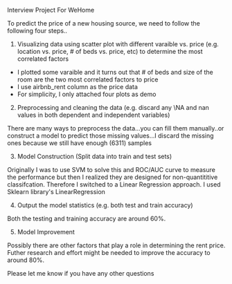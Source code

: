 Interview Project For WeHome

To predict the price of a new housing source, we need to follow the following four steps..

1) Visualizing data using scatter plot with different varaible vs. price (e.g. location vs. price, # of beds vs. price, etc) to determine the most correlated factors

- I plotted some varaible and it turns out that # of beds and size of the room are the two most correlated factors to price
- I use airbnb_rent column as the price data 
- For simplicity, I only attached four plots as demo

2) Preprocessing and cleaning the data (e.g. discard any \\NA and nan values in both dependent and independent variables)

There are many ways to preprocess the data...you can fill them manually..or construct a model to predict those missing values...I discard the missing ones because we still have enough (6311) samples

3) Model Construction (Split data into train and test sets)

Originally I was to use SVM to solve this and ROC/AUC curve to measure the performance but then I realized they are designed for non-quantititive classifcation. Therefore I switched to a Linear Regression approach. I used Sklearn library's LinearRegression

4) Output the model statistics (e.g. both test and train accuracy)

Both the testing and training accuracy are around 60%. 

5) Model Improvement

Possibly there are other factors that play a role in determining the rent price. Futher research and effort might be needed to improve the accuracy to around 80%.

Please let me know if you have any other questions

